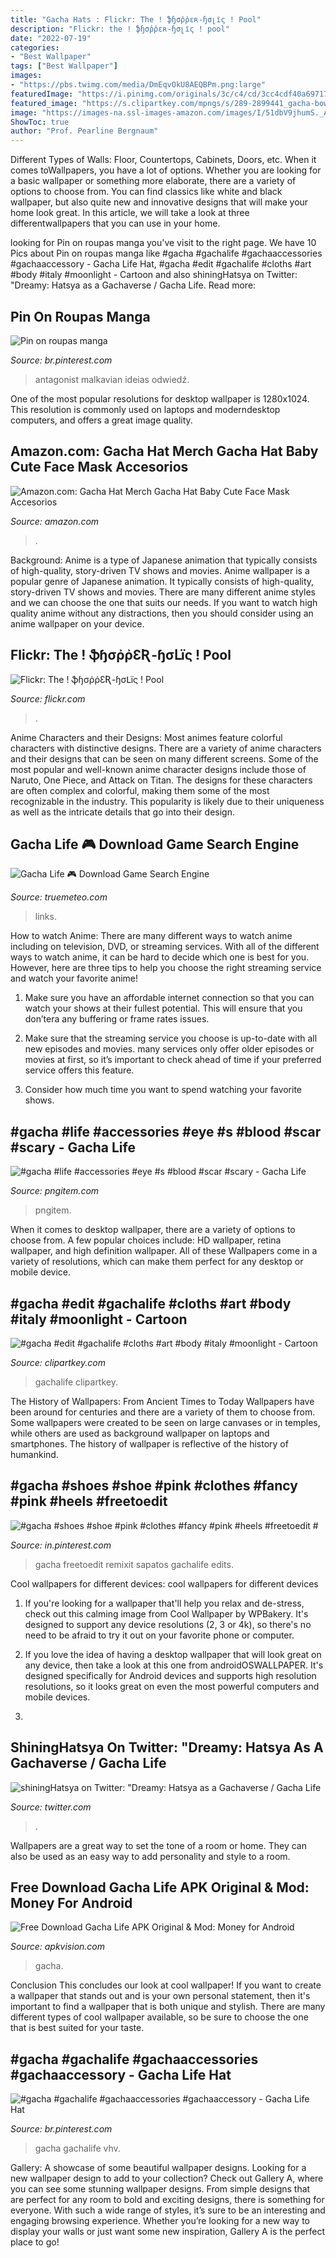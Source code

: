 ```yaml
---
title: "Gacha Hats : Flickr: The ! ֆɧσῤῤɛʀ-ɧσլїς ! Pool"
description: "Flickr: the ! ֆɧσῤῤɛʀ-ɧσլїς ! pool"
date: "2022-07-19"
categories:
- "Best Wallpaper"
tags: ["Best Wallpaper"]
images:
- "https://pbs.twimg.com/media/DmEqvOkU8AEQBPm.png:large"
featuredImage: "https://i.pinimg.com/originals/3c/c4/cd/3cc4cdf40a69717d733453bff3c71df1.png"
featured_image: "https://s.clipartkey.com/mpngs/s/289-2899441_gacha-bows.png"
image: "https://images-na.ssl-images-amazon.com/images/I/51dbV9jhumS._AC_UX522_.jpg"
ShowToc: true
author: "Prof. Pearline Bergnaum"
---
```



Different Types of Walls: Floor, Countertops, Cabinets, Doors, etc.
When it comes toWallpapers, you have a lot of options. Whether you are looking for a basic wallpaper or something more elaborate, there are a variety of options to choose from. You can find classics like white and black wallpaper, but also quite new and innovative designs that will make your home look great. In this article, we will take a look at three differentwallpapers that you can use in your home.

	

		
looking for Pin on roupas manga you've visit to the right page. We have 10 Pics about Pin on roupas manga like #gacha #gachalife #gachaaccessories #gachaaccessory - Gacha Life Hat, #gacha #edit #gachalife #cloths #art #body #italy #moonlight - Cartoon and also shiningHatsya on Twitter: &quot;Dreamy: Hatsya as a Gachaverse / Gacha Life. Read more:
		
    
## Pin On Roupas Manga

<img loading=lazy src="https://i.pinimg.com/736x/55/b5/ac/55b5acf5cde58796d4a56d4345fe7a62.jpg" onerror="this.onerror=null;this.src='https://tse1.mm.bing.net/th?id=OIP.BO4MmRHuOXYqGKwkUyuljwHaFU&amp;pid=15.1';" alt="Pin on roupas manga">

_Source: br.pinterest.com_

>antagonist malkavian ideias odwiedź. 

	

One of the most popular resolutions for desktop wallpaper is 1280x1024. This resolution is commonly used on laptops and moderndesktop computers, and offers a great image quality.

    
## Amazon.com: Gacha Hat Merch Gacha Hat Baby Cute Face Mask Accesorios

<img loading=lazy src="https://images-na.ssl-images-amazon.com/images/I/51dbV9jhumS._AC_UX522_.jpg" onerror="this.onerror=null;this.src='https://tse1.mm.bing.net/th?id=OIP.Y7L-DdThEMXYw3K1GDVW2gHaDF&amp;pid=15.1';" alt="Amazon.com: Gacha Hat Merch Gacha Hat Baby Cute Face Mask Accesorios">

_Source: amazon.com_

>. 

	

Background: Anime is a type of Japanese animation that typically consists of high-quality, story-driven TV shows and movies.
Anime wallpaper is a popular genre of Japanese animation. It typically consists of high-quality, story-driven TV shows and movies. There are many different anime styles and we can choose the one that suits our needs. If you want to watch high quality anime without any distractions, then you should consider using an anime wallpaper on your device.

    
## Flickr: The ! ֆɧσῤῤƐƦ-ɧσԼїς ! Pool

<img loading=lazy src="https://live.staticflickr.com/7625/16745614708_2c2f644358.jpg" onerror="this.onerror=null;this.src='https://tse1.mm.bing.net/th?id=OIP.i2GLJl3hunPZRP9t7HlzlwHaGX&amp;pid=15.1';" alt="Flickr: The ! ֆɧσῤῤƐƦ-ɧσԼїς ! Pool">

_Source: flickr.com_

>. 

	

Anime Characters and their Designs: Most animes feature colorful characters with distinctive designs.
There are a variety of anime characters and their designs that can be seen on many different screens. Some of the most popular and well-known anime character designs include those of Naruto, One Piece, and Attack on Titan. The designs for these characters are often complex and colorful, making them some of the most recognizable in the industry. This popularity is likely due to their uniqueness as well as the intricate details that go into their design.

    
## Gacha Life 🎮 Download Game Search Engine

<img loading=lazy src="http://truemeteo.com/gacha-life-links-search-folder/images/assets/screen-2.jpg" onerror="this.onerror=null;this.src='https://tse2.mm.bing.net/th?id=OIP.-hSycP9sThktUaNy0wAeoQHaEK&amp;pid=15.1';" alt="Gacha Life 🎮 Download Game Search Engine">

_Source: truemeteo.com_

>links. 

	

How to watch Anime: There are many different ways to watch anime including on television, DVD, or streaming services.
With all of the different ways to watch anime, it can be hard to decide which one is best for you. However, here are three tips to help you choose the right streaming service and watch your favorite anime!
1. Make sure you have an affordable internet connection so that you can watch your shows at their fullest potential. This will ensure that you don’tera any buffering or frame rates issues.

2. Make sure that the streaming service you choose is up-to-date with all new episodes and movies. many services only offer older episodes or movies at first, so it’s important to check ahead of time if your preferred service offers this feature.

3. Consider how much time you want to spend watching your favorite shows.

    
## #gacha #life #accessories #eye #s #blood #scar #scary - Gacha Life

<img loading=lazy src="https://www.pngitem.com/pimgs/m/416-4167632_gacha-life-accessories-eye-s-blood-scar-scary.png" onerror="this.onerror=null;this.src='https://tse4.mm.bing.net/th?id=OIP.vLcGFs2s3i7glnjVXdeVwgHaDW&amp;pid=15.1';" alt="#gacha #life #accessories #eye #s #blood #scar #scary - Gacha Life">

_Source: pngitem.com_

>pngitem. 

	

When it comes to desktop wallpaper, there are a variety of options to choose from. A few popular choices include: HD wallpaper, retina wallpaper, and high definition wallpaper. All of these Wallpapers come in a variety of resolutions, which can make them perfect for any desktop or mobile device. 

    
## #gacha #edit #gachalife #cloths #art #body #italy #moonlight - Cartoon

<img loading=lazy src="https://s.clipartkey.com/mpngs/s/289-2899441_gacha-bows.png" onerror="this.onerror=null;this.src='https://tse4.mm.bing.net/th?id=OIP.W5GK7c3cXT-rlUcDCUBRsAAAAA&amp;pid=15.1';" alt="#gacha #edit #gachalife #cloths #art #body #italy #moonlight - Cartoon">

_Source: clipartkey.com_

>gachalife clipartkey. 

	

The History of Wallpapers: From Ancient Times to Today
Wallpapers have been around for centuries and there are a variety of them to choose from. Some wallpapers were created to be seen on large canvases or in temples, while others are used as background wallpaper on laptops and smartphones. The history of wallpaper is reflective of the history of humankind.

    
## #gacha #shoes #shoe #pink #clothes #fancy #pink #heels #freetoedit #

<img loading=lazy src="https://i.pinimg.com/originals/3c/c4/cd/3cc4cdf40a69717d733453bff3c71df1.png" onerror="this.onerror=null;this.src='https://tse3.mm.bing.net/th?id=OIP.zWIPyVuP_WcyXrl6rGXMegHaGv&amp;pid=15.1';" alt="#gacha #shoes #shoe #pink #clothes #fancy #pink #heels #freetoedit #">

_Source: in.pinterest.com_

>gacha freetoedit remixit sapatos gachalife edits. 

	

Cool wallpapers for different devices:
cool wallpapers for different devices 

1. If you're looking for a wallpaper that'll help you relax and de-stress, check out this calming image from Cool Wallpaper by WPBakery. It's designed to support any device resolutions (2, 3 or 4k), so there's no need to be afraid to try it out on your favorite phone or computer.

2. If you love the idea of having a desktop wallpaper that will look great on any device, then take a look at this one from androidOSWALLPAPER. It's designed specifically for Android devices and supports high resolution resolutions, so it looks great on even the most powerful computers and mobile devices.

3.

    
## ShiningHatsya On Twitter: &quot;Dreamy: Hatsya As A Gachaverse / Gacha Life

<img loading=lazy src="https://pbs.twimg.com/media/DmEqvOkU8AEQBPm.png:large" onerror="this.onerror=null;this.src='https://tse1.mm.bing.net/th?id=OIP.r9rTh3BIZOynTBiVx331iQHaKe&amp;pid=15.1';" alt="shiningHatsya on Twitter: &quot;Dreamy: Hatsya as a Gachaverse / Gacha Life">

_Source: twitter.com_

>. 

	

Wallpapers are a great way to set the tone of a room or home. They can also be used as an easy way to add personality and style to a room.

    
## Free Download Gacha Life APK Original &amp; Mod: Money For Android

<img loading=lazy src="https://apkvision.com/wp-content/uploads/2019/08/Gacha-Life.jpg" onerror="this.onerror=null;this.src='https://tse2.mm.bing.net/th?id=OIP.Z5r9cJ9BeHyIsHOSETbLjQHaHa&amp;pid=15.1';" alt="Free Download Gacha Life APK Original &amp; Mod: Money for Android">

_Source: apkvision.com_

>gacha. 

	

Conclusion
This concludes our look at cool wallpaper! If you want to create a wallpaper that stands out and is your own personal statement, then it's important to find a wallpaper that is both unique and stylish. There are many different types of cool wallpaper available, so be sure to choose the one that is best suited for your taste.

    
## #gacha #gachalife #gachaaccessories #gachaaccessory - Gacha Life Hat

<img loading=lazy src="https://i.pinimg.com/736x/00/f0/c8/00f0c83b81439b7a5d720c7db231fef4.jpg" onerror="this.onerror=null;this.src='https://tse3.mm.bing.net/th?id=OIP.OFujrpBvKqBdQ4vICz7Y1AHaFF&amp;pid=15.1';" alt="#gacha #gachalife #gachaaccessories #gachaaccessory - Gacha Life Hat">

_Source: br.pinterest.com_

>gacha gachalife vhv. 

	

Gallery: A showcase of some beautiful wallpaper designs.
Looking for a new wallpaper design to add to your collection? Check out Gallery A, where you can see some stunning wallpaper designs. From simple designs that are perfect for any room to bold and exciting designs, there is something for everyone. With such a wide range of styles, it’s sure to be an interesting and engaging browsing experience. Whether you’re looking for a new way to display your walls or just want some new inspiration, Gallery A is the perfect place to go!





	
	
